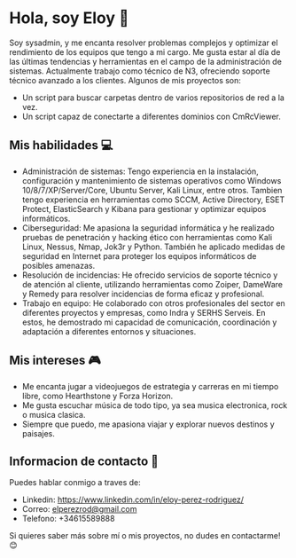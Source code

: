 # Hola, soy Eloy 👋

Soy sysadmin, y me encanta resolver problemas complejos y optimizar el rendimiento de los equipos que tengo a mi cargo. Me gusta estar al día de las últimas tendencias y herramientas en el campo de la administración de sistemas. Actualmente trabajo como técnico de N3, ofreciendo soporte técnico avanzado a los clientes. Algunos de mis proyectos son:

- Un script para buscar carpetas dentro de varios repositorios de red a la vez.
- Un script capaz de conectarte a diferentes dominios con CmRcViewer.

## Mis habilidades 💻

- Administración de sistemas: Tengo experiencia en la instalación, configuración y mantenimiento de sistemas operativos como Windows 10/8/7/XP/Server/Core, Ubuntu Server, Kali Linux, entre otros. Tambien tengo experiencia en herramientas como SCCM, Active Directory, ESET Protect, ElasticSearch y Kibana para gestionar y optimizar equipos informáticos.
- Ciberseguridad: Me apasiona la seguridad informática y he realizado pruebas de penetración y hacking ético con herramientas como Kali Linux, Nessus, Nmap, Jok3r y Python. También he aplicado medidas de seguridad en Internet para proteger los equipos informáticos de posibles amenazas.
- Resolución de incidencias: He ofrecido servicios de soporte técnico y de atención al cliente, utilizando herramientas como Zoiper, DameWare y Remedy para resolver incidencias de forma eficaz y profesional.
- Trabajo en equipo: He colaborado con otros profesionales del sector en diferentes proyectos y empresas, como Indra y SERHS Serveis. En estos, he demostrado mi capacidad de comunicación, coordinación y adaptación a diferentes entornos y situaciones.

## Mis intereses 🎮

- Me encanta jugar a videojuegos de estrategia y carreras en mi tiempo libre, como Hearthstone y Forza Horizon.
- Me gusta escuchar música de todo tipo, ya sea musica electronica, rock o musica clasica.
- Siempre que puedo, me apasiona viajar y explorar nuevos destinos y paisajes.

## Informacion de contacto 📱

Puedes hablar conmigo a traves de:

- Linkedin: https://www.linkedin.com/in/eloy-perez-rodriguez/
- Correo: elperezrod@gmail.com
- Telefono: +34615589888

Si quieres saber más sobre mí o mis proyectos, no dudes en contactarme! 😊
